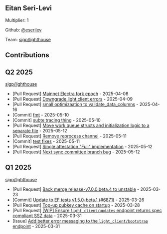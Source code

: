 
## Eitan Seri-Levi
Multiplier: 1

Github: [@eserilev](https://github.com/eserilev)

Team: [sigp/lighthouse](https://github.com/sigp/lighthouse/pulls?q=author%3Aeserilev)

## Contributions

## Q2 2025


[sigp/lighthouse](https://github.com/sigp/lighthouse)
* [Pull Request] [Mainnet Electra fork epoch](https://github.com/sigp/lighthouse/pull/7275) - 2025-04-08
* [Pull Request] [Downgrade light client errors](https://github.com/sigp/lighthouse/pull/7300) - 2025-04-09
* [Pull Request] [small optimizaation to validate_data_columns](https://github.com/sigp/lighthouse/pull/7326) - 2025-04-16
* [Commit] [fmt](https://github.com/sigp/lighthouse/commit/f5d801ce6b038e85fc0a68fc9a235e79b79a2f09) - 2025-05-10
* [Commit] [subte tracing thing](https://github.com/sigp/lighthouse/commit/47aca45013b787de4a2627f441ee8183d8cead92) - 2025-05-10
* [Pull Request] [Move work queue structs and initialization logic to a separate file](https://github.com/sigp/lighthouse/pull/7438) - 2025-05-12
* [Pull Request] [Remove reprocess channel](https://github.com/sigp/lighthouse/pull/7437) - 2025-05-11
* [Commit] [test fixes](https://github.com/sigp/lighthouse/commit/9438ed7add8c677b7927ef371be1d032ec7ba90b) - 2025-05-11
* [Pull Request] [Single attestation "Full" implementation](https://github.com/sigp/lighthouse/pull/7444) - 2025-05-12
* [Pull Request] [Next sync committee branch bug](https://github.com/sigp/lighthouse/pull/7443) - 2025-05-12
## Q1 2025

[sigp/lighthouse](https://github.com/sigp/lighthouse)
* [Pull Request] [Back merge release-v7.0.0.beta.4 to unstable](https://github.com/sigp/lighthouse/pull/7194) - 2025-03-23
* [Commit] [Update to EF tests v1.5.0-beta.1 (#6871)](https://github.com/sigp/lighthouse/commit/1781c5a75539e499dc5288246b22d06853f6b54f) - 2025-03-26
* [Pull Request] [Top-up pubkey cache on startup](https://github.com/sigp/lighthouse/pull/7217) - 2025-03-28
* [Pull Request] [[WIP] Ensure `light_client/updates` endpoint returns spec compliant SSZ data](https://github.com/sigp/lighthouse/pull/7230) - 2025-03-31
* [Issue] [Add better error messaging to the `light_client/bootstrap` endpoint](https://github.com/sigp/lighthouse/issues/7229) - 2025-03-31
